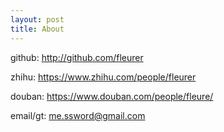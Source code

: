 ```yaml
---
layout: post
title: About
---
```


github: http://github.com/fleurer

zhihu: https://www.zhihu.com/people/fleurer

douban: https://www.douban.com/people/fleure/

email/gt: me.ssword@gmail.com
